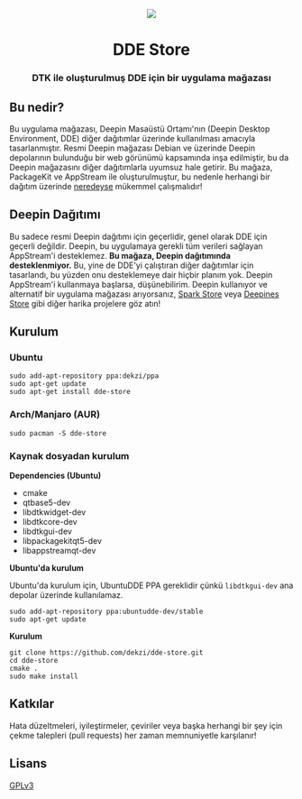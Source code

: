<p align="center"><img src="https://user-images.githubusercontent.com/56656996/99621835-b2d8dc80-29dd-11eb-8183-987e80f8b3a7.png"></p>
<h1 align="center">DDE Store</h1>
<h3 align="center">DTK ile oluşturulmuş DDE için bir uygulama mağazası</h3>


## Bu nedir?
 
Bu uygulama mağazası, Deepin Masaüstü Ortamı'nın (Deepin Desktop Environment, DDE) diğer dağıtımlar üzerinde kullanılması amacıyla tasarlanmıştır. Resmi Deepin mağazası Debian ve üzerinde Deepin depolarının bulunduğu bir web görünümü kapsamında inşa edilmiştir, bu da Deepin mağazasını diğer dağıtımlarla uyumsuz hale getirir. Bu mağaza, PackageKit ve AppStream ile oluşturulmuştur, bu nedenle herhangi bir dağıtım üzerinde [neredeyse](#deepin-dağıtımı) mükemmel çalışmalıdır!

## Deepin Dağıtımı

Bu sadece resmi Deepin dağıtımı için geçerlidir, genel olarak DDE için geçerli değildir. Deepin, bu uygulamaya gerekli tüm verileri sağlayan AppStream'i desteklemez. **Bu mağaza, Deepin dağıtımında desteklenmiyor.** Bu, yine de DDE'yi çalıştıran diğer dağıtımlar için tasarlandı, bu yüzden onu desteklemeye dair hiçbir planım yok. Deepin AppStream'i kullanmaya başlarsa, düşünebilirim. Deepin kullanıyor ve alternatif bir uygulama mağazası arıyorsanız, [Spark Store](https://www.spark-app.store) veya [Deepines Store](https://deepines.com) gibi diğer harika projelere göz atın!

## Kurulum
### Ubuntu
```
sudo add-apt-repository ppa:dekzi/ppa
sudo apt-get update
sudo apt-get install dde-store
```

### Arch/Manjaro (AUR)
```
sudo pacman -S dde-store
```

### Kaynak dosyadan kurulum
**Dependencies (Ubuntu)**
- cmake
- qtbase5-dev
- libdtkwidget-dev
- libdtkcore-dev
- libdtkgui-dev
- libpackagekitqt5-dev
- libappstreamqt-dev

**Ubuntu'da kurulum**

Ubuntu'da kurulum için, UbuntuDDE PPA gereklidir çünkü `libdtkgui-dev` ana depolar üzerinde kullanılamaz.
```
sudo add-apt-repository ppa:ubuntudde-dev/stable
sudo apt-get update
```

**Kurulum**
```
git clone https://github.com/dekzi/dde-store.git
cd dde-store
cmake .
sudo make install
```

## Katkılar
Hata düzeltmeleri, iyileştirmeler, çeviriler veya başka herhangi bir şey için çekme talepleri (pull requests) her zaman memnuniyetle karşılanır!

## Lisans
[GPLv3](LICENSE)
